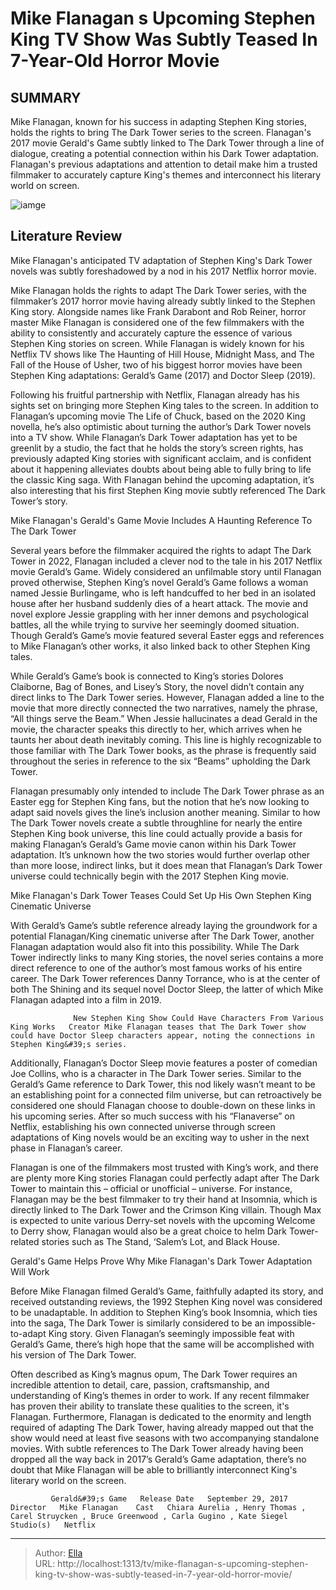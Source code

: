 # Mike Flanagan s Upcoming Stephen King TV Show Was Subtly Teased In 7-Year-Old Horror Movie


## SUMMARY 



  Mike Flanagan, known for his success in adapting Stephen King stories, holds the rights to bring The Dark Tower series to the screen.   Flanagan&#39;s 2017 movie Gerald&#39;s Game subtly linked to The Dark Tower through a line of dialogue, creating a potential connection within his Dark Tower adaptation.   Flanagan&#39;s previous adaptations and attention to detail make him a trusted filmmaker to accurately capture King&#39;s themes and interconnect his literary world on screen.  

![iamge](https://static1.srcdn.com/wordpress/wp-content/uploads/2024/01/untitled-3-1.jpg)

## Literature Review
Mike Flanagan&#39;s anticipated TV adaptation of Stephen King&#39;s Dark Tower novels was subtly foreshadowed by a nod in his 2017 Netflix horror movie.




Mike Flanagan holds the rights to adapt The Dark Tower series, with the filmmaker’s 2017 horror movie having already subtly linked to the Stephen King story. Alongside names like Frank Darabont and Rob Reiner, horror master Mike Flanagan is considered one of the few filmmakers with the ability to consistently and accurately capture the essence of various Stephen King stories on screen. While Flanagan is widely known for his Netflix TV shows like The Haunting of Hill House, Midnight Mass, and The Fall of the House of Usher, two of his biggest horror movies have been Stephen King adaptations: Gerald’s Game (2017) and Doctor Sleep (2019).




Following his fruitful partnership with Netflix, Flanagan already has his sights set on bringing more Stephen King tales to the screen. In addition to Flanagan’s upcoming movie The Life of Chuck, based on the 2020 King novella, he’s also optimistic about turning the author’s Dark Tower novels into a TV show. While Flanagan’s Dark Tower adaptation has yet to be greenlit by a studio, the fact that he holds the story’s screen rights, has previously adapted King stories with significant acclaim, and is confident about it happening alleviates doubts about being able to fully bring to life the classic King saga. With Flanagan behind the upcoming adaptation, it’s also interesting that his first Stephen King movie subtly referenced The Dark Tower’s story.


 Mike Flanagan&#39;s Gerald&#39;s Game Movie Includes A Haunting Reference To The Dark Tower 
          




Several years before the filmmaker acquired the rights to adapt The Dark Tower in 2022, Flanagan included a clever nod to the tale in his 2017 Netflix movie Gerald’s Game. Widely considered an unfilmable story until Flanagan proved otherwise, Stephen King’s novel Gerald’s Game follows a woman named Jessie Burlingame, who is left handcuffed to her bed in an isolated house after her husband suddenly dies of a heart attack. The movie and novel explore Jessie grappling with her inner demons and psychological battles, all the while trying to survive her seemingly doomed situation. Though Gerald’s Game’s movie featured several Easter eggs and references to Mike Flanagan’s other works, it also linked back to other Stephen King tales.

While Gerald’s Game’s book is connected to King’s stories Dolores Claiborne, Bag of Bones, and Lisey’s Story, the novel didn’t contain any direct links to The Dark Tower series. However, Flanagan added a line to the movie that more directly connected the two narratives, namely the phrase, “All things serve the Beam.” When Jessie hallucinates a dead Gerald in the movie, the character speaks this directly to her, which arrives when he taunts her about death inevitably coming. This line is highly recognizable to those familiar with The Dark Tower books, as the phrase is frequently said throughout the series in reference to the six “Beams” upholding the Dark Tower.




Flanagan presumably only intended to include The Dark Tower phrase as an Easter egg for Stephen King fans, but the notion that he’s now looking to adapt said novels gives the line’s inclusion another meaning. Similar to how The Dark Tower novels create a subtle throughline for nearly the entire Stephen King book universe, this line could actually provide a basis for making Flanagan’s Gerald’s Game movie canon within his Dark Tower adaptation. It’s unknown how the two stories would further overlap other than more loose, indirect links, but it does mean that Flanagan’s Dark Tower universe could technically begin with the 2017 Stephen King movie.



 Mike Flanagan&#39;s Dark Tower Teases Could Set Up His Own Stephen King Cinematic Universe 
         

With Gerald’s Game’s subtle reference already laying the groundwork for a potential Flanagan/King cinematic universe after The Dark Tower, another Flanagan adaptation would also fit into this possibility. While The Dark Tower indirectly links to many King stories, the novel series contains a more direct reference to one of the author’s most famous works of his entire career. The Dark Tower references Danny Torrance, who is at the center of both The Shining and its sequel novel Doctor Sleep, the latter of which Mike Flanagan adapted into a film in 2019.




                  New Stephen King Show Could Have Characters From Various King Works   Creator Mike Flanagan teases that The Dark Tower show could have Doctor Sleep characters appear, noting the connections in Stephen King&#39;s series.    

Additionally, Flanagan’s Doctor Sleep movie features a poster of comedian Joe Collins, who is a character in The Dark Tower series. Similar to the Gerald’s Game reference to Dark Tower, this nod likely wasn’t meant to be an establishing point for a connected film universe, but can retroactively be considered one should Flanagan choose to double-down on these links in his upcoming series. After so much success with his “Flanaverse” on Netflix, establishing his own connected universe through screen adaptations of King novels would be an exciting way to usher in the next phase in Flanagan’s career.

Flanagan is one of the filmmakers most trusted with King’s work, and there are plenty more King stories Flanagan could perfectly adapt after The Dark Tower to maintain this – official or unofficial – universe. For instance, Flanagan may be the best filmmaker to try their hand at Insomnia, which is directly linked to The Dark Tower and the Crimson King villain. Though Max is expected to unite various Derry-set novels with the upcoming Welcome to Derry show, Flanagan would also be a great choice to helm Dark Tower-related stories such as The Stand, ‘Salem’s Lot, and Black House.






 Gerald&#39;s Game Helps Prove Why Mike Flanagan&#39;s Dark Tower Adaptation Will Work 
          

Before Mike Flanagan filmed Gerald’s Game, faithfully adapted its story, and received outstanding reviews, the 1992 Stephen King novel was considered to be unadaptable. In addition to Stephen King’s book Insomnia, which ties into the saga, The Dark Tower is similarly considered to be an impossible-to-adapt King story. Given Flanagan’s seemingly impossible feat with Gerald’s Game, there’s high hope that the same will be accomplished with his version of The Dark Tower.

Often described as King’s magnus opum, The Dark Tower requires an incredible attention to detail, care, passion, craftsmanship, and understanding of King’s themes in order to work. If any recent filmmaker has proven their ability to translate these qualities to the screen, it&#39;s Flanagan. Furthermore, Flanagan is dedicated to the enormity and length required of adapting The Dark Tower, having already mapped out that the show would need at least five seasons with two accompanying standalone movies. With subtle references to The Dark Tower already having been dropped all the way back in 2017’s Gerald’s Game adaptation, there’s no doubt that Mike Flanagan will be able to brilliantly interconnect King&#39;s literary world on the screen.




             Gerald&#39;s Game   Release Date   September 29, 2017    Director   Mike Flanagan    Cast   Chiara Aurelia , Henry Thomas , Carel Struycken , Bruce Greenwood , Carla Gugino , Kate Siegel    Studio(s)   Netflix       


---

> Author: [Ella](https://instagram.hk.cn/)  
> URL: http://localhost:1313/tv/mike-flanagan-s-upcoming-stephen-king-tv-show-was-subtly-teased-in-7-year-old-horror-movie/  

